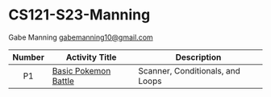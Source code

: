 # CS121-S23-Manning

Gabe Manning
gabemanning10@gmail.com


| Number | Activity Title | Description |
| :----: | ------ | ----------- |
| P1| [Basic Pokemon Battle](https://github.com/Gabe-Manning/CS121-S23-Manning/tree/main/Main/Project1/src)   |Scanner, Conditionals, and Loops|

